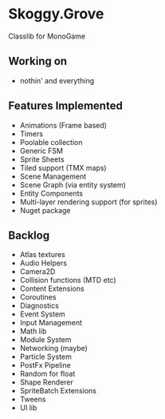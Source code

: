 # Skoggy.Grove

Classlib for MonoGame

## Working on

* nothin' and everything

## Features Implemented

* Animations (Frame based)
* Timers
* Poolable collection
* Generic FSM
* Sprite Sheets
* Tiled support (TMX maps)
* Scene Management
* Scene Graph (via entity system)
* Entity Components
* Multi-layer rendering support (for sprites)
* Nuget package

## Backlog

* Atlas textures
* Audio Helpers
* Camera2D
* Collision functions (MTD etc)
* Content Extensions
* Coroutines
* Diagnostics
* Event System
* Input Management
* Math lib
* Module System
* Networking (maybe)
* Particle System
* PostFx Pipeline
* Random for float
* Shape Renderer
* SpriteBatch Extensions
* Tweens
* UI lib
